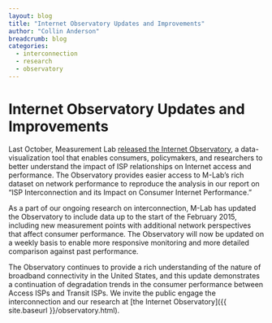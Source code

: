 ```yaml
---
layout: blog
title: "Internet Observatory Updates and Improvements"
author: "Collin Anderson"
breadcrumb: blog
categories: 
  - interconnection
  - research
  - observatory 
---
```


# Internet Observatory Updates and Improvements

Last October, Measurement Lab [released the Internet Observatory](2014_interconnection_report.html), a data-visualization tool that enables consumers, policymakers, and researchers to better understand the impact of ISP relationships on Internet access and performance. The Observatory provides easier access to M-Lab’s rich dataset on network performance to reproduce the analysis in our report on “ISP Interconnection and its Impact on Consumer Internet Performance.”

<!--more-->

As a part of our ongoing research on interconnection, M-Lab has updated the Observatory to include data up to the start of the February 2015, including new measurement points with additional network perspectives that affect consumer performance. The Observatory will now be updated on a weekly basis to enable more responsive monitoring and more detailed comparison against past performance.

The Observatory continues to provide a rich understanding of the nature of broadband connectivity in the United States, and this update demonstrates a continuation of degradation trends in the consumer performance between Access ISPs and Transit ISPs. We invite the public engage the interconnection and our research at [the Internet Observatory]({{ site.baseurl }}/observatory.html).
